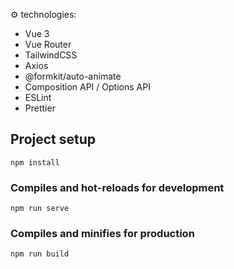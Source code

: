 ⚙️ technologies:
- Vue 3
- Vue Router
- TailwindCSS
- Axios
- @formkit/auto-animate
- Composition API / Options API
- ESLint
- Prettier

## Project setup
```
npm install
```

### Compiles and hot-reloads for development
```
npm run serve
```

### Compiles and minifies for production
```
npm run build
```

